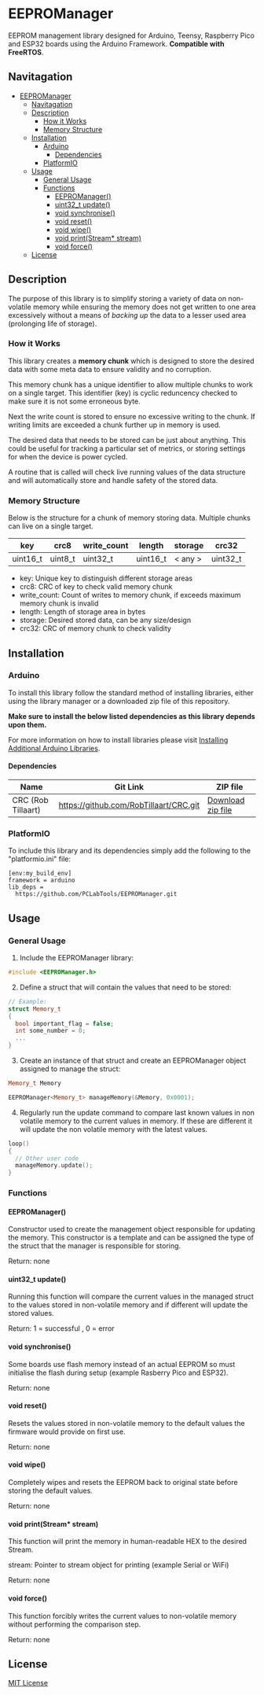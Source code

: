 # EEPROManager

EEPROM management library designed for Arduino, Teensy, Raspberry Pico and ESP32 boards using the Arduino Framework. **Compatible with FreeRTOS**.

## Navitagation

- [EEPROManager](#eepromanager)
  - [Navitagation](#navitagation)
  - [Description](#description)
    - [How it Works](#how-it-works)
    - [Memory Structure](#memory-structure)
  - [Installation](#installation)
    - [Arduino](#arduino)
      - [Dependencies](#dependencies)
    - [PlatformIO](#platformio)
  - [Usage](#usage)
    - [General Usage](#general-usage)
    - [Functions](#functions)
      - [EEPROManager()](#eepromanager-1)
      - [uint32\_t update()](#uint32_t-update)
      - [void synchronise()](#void-synchronise)
      - [void reset()](#void-reset)
      - [void wipe()](#void-wipe)
      - [void print(Stream\* stream)](#void-printstream-stream)
      - [void force()](#void-force)
  - [License](#license)

## Description

The purpose of this library is to simplify storing a variety of data on non-volatile memory while ensuring the memory does not get written to one area excessively without a means of *backing up* the data to a lesser used area (prolonging life of storage).

### How it Works

This library creates a **memory chunk** which is designed to store the desired data with some meta data to ensure validity and no corruption.

This memory chunk has a unique identifier to allow multiple chunks to work on a single target. This identifier (key) is cyclic reduncency checked to make sure it is not some erroneous byte.

Next the write count is stored to ensure no excessive writing to the chunk. If writing limits are exceeded a chunk further up in memory is used.

The desired data that needs to be stored can be just about anything. This could be useful for tracking a particular set of metrics, or storing settings for when the device is power cycled.

A routine that is called will check live running values of the data structure and will automatically store and handle safety of the stored data.

### Memory Structure

Below is the structure for a chunk of memory storing data. Multiple chunks can live on a single target.

| key | crc8 | write_count | length | storage | crc32 |
| - | - | - | - | - | - |
| uint16_t | uint8_t | uint32_t | uint16_t | < any > | uint32_t |

- key: Unique key to distinguish different storage areas
- crc8: CRC of key to check valid memory chunk
- write_count: Count of writes to memory chunk, if exceeds maximum memory chunk is invalid
- length: Length of storage area in bytes
- storage: Desired stored data, can be any size/design
- crc32: CRC of memory chunk to check validity

## Installation

### Arduino

To install this library follow the standard method of installing libraries, either using the library manager or a downloaded zip file of this repository.

**Make sure to install the below listed dependencies as this library depends upon them.**

For more information on how to install libraries please visit [Installing Additional Arduino Libraries](https://www.arduino.cc/en/guide/libraries "arduino.cc").

#### Dependencies

| Name | Git Link | ZIP file |
| - | - | - |
|CRC (Rob Tillaart) | https://github.com/RobTillaart/CRC.git | [Download zip file](https://github.com/RobTillaart/CRC/archive/refs/heads/master.zip) |

### PlatformIO

To include this library and its dependencies simply add the following to the "platformio.ini" file:
```
[env:my_build_env]
framework = arduino
lib_deps = 
  https://github.com/PCLabTools/EEPROManager.git
```

## Usage

### General Usage

1. Include the EEPROManager library:

``` cpp
#include <EEPROManager.h>
```

2. Define a struct that will contain the values that need to be stored:

``` cpp
// Example:
struct Memory_t
{
  bool important_flag = false;
  int some_number = 0;
  ...
}
```

3. Create an instance of that struct and create an EEPROManager object assigned to manage the struct:

``` cpp
Memory_t Memory

EEPROManager<Memory_t> manageMemory(&Memory, 0x0001);
```

4. Regularly run the update command to compare last known values in non volatile memory to the current values in memory. If these are different it will update the non volatile memory with the latest values.

``` cpp
loop()
{
  // Other user code
  manageMemory.update();
}
```

### Functions

#### EEPROManager()

Constructor used to create the management object responsible for updating the memory. This constructor is a template and can be assigned the type of the struct that the manager is responsible for storing.

Return: none

#### uint32_t update()

Running this function will compare the current values in the managed struct to the values stored in non-volatile memory and if different will update the stored values.

Return: 1 = successful , 0 = error

#### void synchronise()

Some boards use flash memory instead of an actual EEPROM so must initialise the flash during setup (example Rasberry Pico and ESP32).

Return: none

#### void reset()

Resets the values stored in non-volatile memory to the default values the firmware would provide on first use.

Return: none

#### void wipe()

Completely wipes and resets the EEPROM back to original state before storing the default values.

Return: none

#### void print(Stream* stream)

This function will print the memory in human-readable HEX to the desired Stream.

stream: Pointer to stream object for printing (example Serial or WiFi)

Return: none

#### void force()

This function forcibly writes the current values to non-volatile memory without performing the comparison step.

Return: none

## License

[MIT License](https://github.com/PCLabTools/EEPROManager/blob/main/LICENSE)
